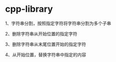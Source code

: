 # cpp-library

1、字符串分割，按照指定字符将字符串分割为多个子串

2、删除字符串从开始位置的指定字符

3、删除字符串从末尾位置开始的指定字符

4、从开始位置，替换字符串中指定的内容